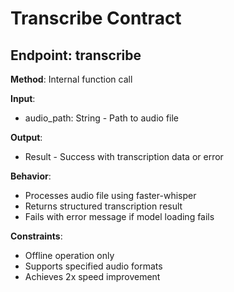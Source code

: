 # Transcribe Contract

## Endpoint: transcribe

**Method**: Internal function call

**Input**:

-   audio_path: String - Path to audio file

**Output**:

-   Result<TranscriptionResult> - Success with transcription data or error

**Behavior**:

-   Processes audio file using faster-whisper
-   Returns structured transcription result
-   Fails with error message if model loading fails

**Constraints**:

-   Offline operation only
-   Supports specified audio formats
-   Achieves 2x speed improvement
